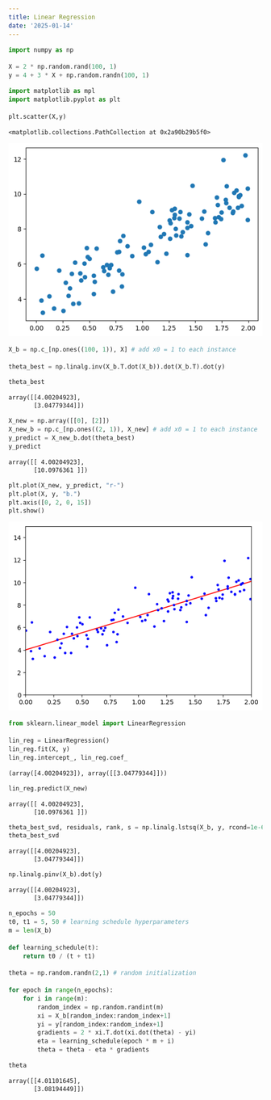 ```yaml
---
title: Linear Regression
date: '2025-01-14'
---
```

```python {include=FALSE}
import numpy as np

X = 2 * np.random.rand(100, 1)
y = 4 + 3 * X + np.random.randn(100, 1)
```

```python
import matplotlib as mpl
import matplotlib.pyplot as plt

plt.scatter(X,y)
```

    <matplotlib.collections.PathCollection at 0x2a90b29b5f0>

    
![png](output_1_1.png)
    

```python
X_b = np.c_[np.ones((100, 1)), X] # add x0 = 1 to each instance

theta_best = np.linalg.inv(X_b.T.dot(X_b)).dot(X_b.T).dot(y)
```

```python
theta_best
```

    array([[4.00204923],
           [3.04779344]])

```python
X_new = np.array([[0], [2]])
X_new_b = np.c_[np.ones((2, 1)), X_new] # add x0 = 1 to each instance
y_predict = X_new_b.dot(theta_best)
y_predict
```

    array([[ 4.00204923],
           [10.0976361 ]])

```python
plt.plot(X_new, y_predict, "r-")
plt.plot(X, y, "b.")
plt.axis([0, 2, 0, 15])
plt.show()
```

    
![png](output_5_0.png)
    

```python
from sklearn.linear_model import LinearRegression

lin_reg = LinearRegression()
lin_reg.fit(X, y)
lin_reg.intercept_, lin_reg.coef_
```

    (array([4.00204923]), array([[3.04779344]]))

```python
lin_reg.predict(X_new)
```

    array([[ 4.00204923],
           [10.0976361 ]])

```python
theta_best_svd, residuals, rank, s = np.linalg.lstsq(X_b, y, rcond=1e-6)
theta_best_svd
```

    array([[4.00204923],
           [3.04779344]])

```python
np.linalg.pinv(X_b).dot(y)
```

    array([[4.00204923],
           [3.04779344]])

```python
n_epochs = 50
t0, t1 = 5, 50 # learning schedule hyperparameters
m = len(X_b)

def learning_schedule(t):
    return t0 / (t + t1)
    
theta = np.random.randn(2,1) # random initialization

for epoch in range(n_epochs):
    for i in range(m):
        random_index = np.random.randint(m)
        xi = X_b[random_index:random_index+1]
        yi = y[random_index:random_index+1]
        gradients = 2 * xi.T.dot(xi.dot(theta) - yi)
        eta = learning_schedule(epoch * m + i)
        theta = theta - eta * gradients
```

```python
theta
```

    array([[4.01101645],
           [3.08194449]])

